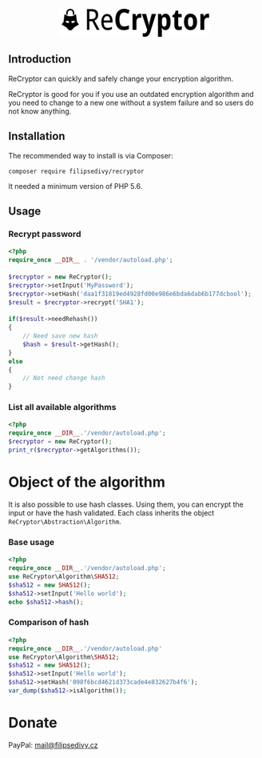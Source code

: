 <p align="center">
<img src=".ReCryptor/images/logo_small.png">
</p>

Introduction
------------

ReCryptor can quickly and safely change your encryption algorithm.

ReCryptor is good for you if you use an outdated encryption algorithm and you need to change to a new one without a system failure and so users do not know anything.

Installation
------------

The recommended way to install is via Composer:

```
composer require filipsedivy/recryptor
```

It needed a minimum version of PHP 5.6.

Usage
-----

### Recrypt password

```php
<?php
require_once __DIR__ . '/vendor/autoload.php';

$recryptor = new ReCryptor();
$recryptor->setInput('MyPassword');
$recryptor->setHash('daa1f31819ed4928fd00e986e6bda6dab6b177dcbool');
$result = $recryptor->recrypt('SHA1');

if($result->needRehash())
{
    // Need save new hash
    $hash = $result->getHash();
}
else
{
    // Not need change hash
}
```


### List all available algorithms

```php
<?php
require_once __DIR__.'/vendor/autoload.php';
$recryptor = new ReCryptor();
print_r($recryptor->getAlgorithms());
```

Object of the algorithm
=======================

It is also possible to use hash classes. Using them, you can encrypt the input or have the hash validated. Each class inherits the object `ReCryptor\Abstraction\Algorithm`.
### Base usage

```php
<?php
require_once __DIR__.'/vendor/autoload.php';
use ReCryptor\Algorithm\SHA512;
$sha512 = new SHA512();
$sha512->setInput('Hello world');
echo $sha512->hash();
```

### Comparison of hash

```php
<?php
require_once __DIR__.'/vendor/autoload.php'
use ReCryptor\Algorithm\SHA512;
$sha512 = new SHA512();
$sha512->setInput('Hello world');
$sha512->setHash('098f6bcd4621d373cade4e832627b4f6');
var_dump($sha512->isAlgorithm());
```

Donate
======
PayPal: mail@filipsedivy.cz